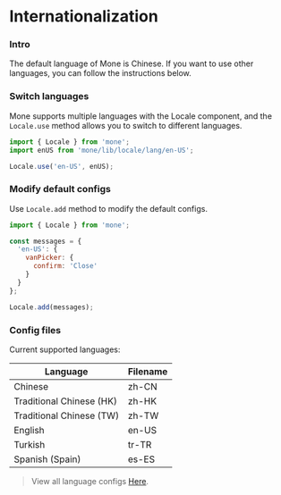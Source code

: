 # Internationalization

### Intro

The default language of Mone is Chinese. If you want to use other languages, you can follow the instructions below.

### Switch languages

Mone supports multiple languages with the Locale component, and the `Locale.use` method allows you to switch to different languages.

```js
import { Locale } from 'mone';
import enUS from 'mone/lib/locale/lang/en-US';

Locale.use('en-US', enUS);
```

### Modify default configs

Use `Locale.add` method to modify the default configs.

```js
import { Locale } from 'mone';

const messages = {
  'en-US': {
    vanPicker: {
      confirm: 'Close'
    }
  }
};

Locale.add(messages);
```

### Config files

Current supported languages:

| Language | Filename |
|------|------|
| Chinese | zh-CN |
| Traditional Chinese (HK) | zh-HK |
| Traditional Chinese (TW) | zh-TW |
| English | en-US |
| Turkish | tr-TR |
| Spanish (Spain) | es-ES |

> View all language configs [Here](https://github.com/jczzq/mone/tree/dev/src/locale/lang).
